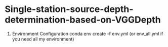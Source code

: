 # Single-station-source-depth-determination-based-on-VGGDepth

1. Environment Configuration
   conda env create -f env.yml (or env_all.yml if you need all my environment)
